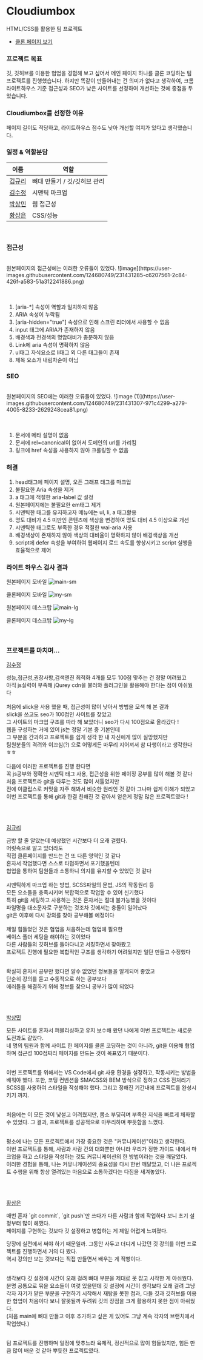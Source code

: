 # Cloudiumbox

HTML/CSS를 활용한 팀 프로젝트

- [클론 페이지 보기](https://keembloo.github.io/CloudiumBox/)

### 프로젝트 목표

깃, 깃허브를 이용한 협업을 경험해 보고 싶어서 메인 페이지 하나를 클론 코딩하는 팀 프로젝트를 진행했습니다.
하지만 똑같이 만들어내는 건 의미가 없다고 생각하여, 크롬 라이트하우스 기준 접근성과 SEO가 낮은 사이트를 선정하여 개선하는 것에 중점을 두었습니다.

### Cloudiumbox를 선정한 이유

페이지 길이도 적당하고, 라이트하우스 점수도 낮아 개선할 여지가 있다고 생각했습니다.

### 일정 & 역할분담

| 이름                                  | 역할                         |
| ------------------------------------- | ---------------------------- |
| [김규리](https://github.com/keembloo) | 뼈대 만들기 / 깃/깃허브 관리 |
| [김수정](https://github.com/SooZiii)  | 시맨틱 마크업                |
| [박상민](https://github.com/tami-ful) | 웹 접근성                    |
| [황상은](https://github.com/hsejsx)   | CSS/성능                     |

<br>

### 접근성

<br>
원본페이지의 접근성에는 이러한 오류들이 있었다.
![image](https://user-images.githubusercontent.com/124680749/231431285-c6207561-2c84-426f-a583-51a312241886.png)
<br>
<br>
<br>

1. [aria-*] 속성이 역할과 일치하지 않음
2. ARIA 속성이 누락됨
3. [aria-hidden="true"] 속성으로 인해 스크린 리더에서 사용할 수 없음
4. input 태그에 ARIA가 존재하지 않음
5. 배경색과 전경색의 명암대비가 충분하지 않음
6. Link에 aria 속성이 명확하지 않음
7. ul태그 자식요소로 li태그 외 다른 태그들이 존재
8. 제목 요소가 내림차순이 아님

### SEO

<br>
원본페이지의 SEO에는 이러한 오류들이 있었다.
![image (1)](https://user-images.githubusercontent.com/124680749/231431307-971c4299-a279-4005-8233-2629248cea81.png)
<br>
<br>
<br>

1. 문서에 메타 설명이 없음
2. 문서에 rel=canonical이 없어서 도메인의 url를 가리킴
3. 링크에 href 속성을 사용하지 않아 크롤링할 수 없음

### 해결

1. head태그에 페이지 설명, 오픈 그래프 태그를 마크업
2. 불필요한 Aria 속성을 제거
3. a 태그에 적절한 aria-label 값 설정
4. 원본페이지에는 불필요한 em태그 제거
5. 시맨틱한 태그를 유지하고자 메뉴에는 ul, li, a 태그활용
6. 명도 대비가 4.5 미만인 콘텐츠에 색상을 변경하여 명도 대비 4.5 이상으로 개선
7. 시맨틱한 태그로도 부족한 경우 적절한 wai-aria 사용
8. 배경색상이 존재하지 않아 색상의 대비율이 명확하지 않아 배경색상을 개선
9. script에 defer 속성을 부여하여 웹페이지 로드 속도를 향상시키고 script 실행을 효율적으로 제어

### 라이트 하우스 검사 결과

원본페이지 모바일
![main-sm](https://user-images.githubusercontent.com/124680749/231431340-8d19d85b-4a00-4556-93a1-0ff00c1266ff.png)

클론페이지 모바일
![my-sm](https://user-images.githubusercontent.com/124680749/231431351-8d36c491-f57a-41bc-b287-a5bd570702c0.png)

원본페이지 데스크탑
![main-lg](https://user-images.githubusercontent.com/124680749/231431373-6871e094-9395-4fdc-bf8a-b3fd3d455b68.png)

클론페이지 데스크탑
![my-lg](https://user-images.githubusercontent.com/124680749/231431382-46bf3efc-26a9-4907-8f63-968b2bdb260a.png)
<br>
<br>
<br>

### 프로젝트를 마치며...

[김수정](https://github.com/SooZiii)

<p>
성능,접근성,권장사항,검색엔진 최적화 4개를 모두 100점 맞추는 건 정말 어려웠고 <br>
아직 js실력이 부족해 jQurey cdn을 불러와 플러그인을 활용해야 한다는 점이 아쉬웠다 <br><br>
처음에 slick을 사용 했을 때, 접근성이 많이 낮아서 방법을 모색 해 본 결과 <br>
slick을 쓰고도 seo가 100점인 사이트를 찾았고 <br>
그 사이트의 마크업 구조를 따라 해 보았더니 seo가 다시 100점으로 올라갔다 ! <br>
웹을 구성하는 거에 있어 js는 정말 기본 중 기본인데<br>
그 부분을 간과하고 프로젝트를 쉽게 생각 한 내 자신에게 많이 실망했지만<br>
팀원분들의 격려와 이끄심(?) 으로 어떻게든 마무리 지어져서 참 다행이라고 생각한다 ㅎㅎ<br><br>
다음에 이러한 프로젝트를 진행 한다면 <br>
꼭 js공부와 정확한 시멘틱 태그 사용, 접근성을 위한 페이징 공부를 많이 해볼 것 같다<br>
처음 프로젝트라 git을 다루는 것도 많이 서툴었지만 <br>
전에 이클립스로 커밋을 자주 해봐서 비슷한 원리인 것 같아 그나마 쉽게 이해가 되었고<br>
이번 프로젝트를 통해 git과 한결 친해진 것 같아서 얻은게 정말 많은 프로젝트였다 ! 
</p>
<br><br>

[김규리](https://github.com/keembloo)

<p>
금방 할 줄 알았는데 예상했던 시간보다 더 오래 걸렸다.<br>
머릿속으로 알고 있더라도<br>
직접 클론페이지를 만드는 건 또 다른 영역인 것 같다<br>
혼자서 작업했다면 스스로 타협하면서 포기했을텐데 <br>
협업을 통하여 팀원들과 소통하니 의지를 유지할 수 있었던 것 같다 <br><br>
시맨틱하게 마크업 하는 방법, SCSS파일의 문법, JS의 작동원리 등 <br>
모든 요소들을 충족시키며 복합적으로 작업할 수 있어 신기했다 <br>
특히 git을 세팅하고 사용하는 것은 혼자서는 절대 불가능했을 것이다 <br>
파일명을 대소문자로 구분하는 것조차 깃에서는 충돌이 일어났다 <br>
git은 이후에 다시 강의를 찾아 공부해볼 예정이다 
<br><br>
제일 힘들었던 것은 협업을 처음하는데 협업에 필요한 <br>
베이스 폴더 세팅을 해야하는 것이었다 <br>
다른 사람들의 깃허브를 돌아다니고 서칭하면서 찾아봤고 <br>
프로젝트 진행에 필요한 복합적인 구조를 생각하기 어려웠지만 일단 만들고 수정했다 <br><br>

확실히 혼자서 공부만 했다면 알수 없었던 정보들을 알게되어 좋았고 <br>
단순히 강의를 듣고 수동적으로 하는 공부보다 <br>
에러들을 해결하기 위해 정보를 찾으니 공부가 많이 되었다

</p>
<br><br>

[박상민](https://github.com/tami-ful)

<p>
모든 사이트를 혼자서 퍼블리싱하고 유지 보수해 왔던 나에게 이번 프로젝트는 새로운 도전과도 같았다.<br>
네 명의 팀원과 함께 사이트 한 페이지를 클론 코딩하는 것이 아니라, git을 이용해 협업하며 접근성 100점짜리 페이지를 만드는 것이 목표였기 때문이다.<br><br>

이번 프로젝트를 위해서는 VS Code에서 git 사용 환경을 설정하고, 작동시키는 방법을 배워야 했다. 또한, 코딩 컨벤션을 SMACSS와 BEM 방식으로 정하고 CSS 전처리기 SCSS를 사용하여 스타일을 작성해야 했다. 그리고 정해진 기간내에 프로젝트를 완성시키기 까지.<br><br>

처음에는 이 모든 것이 낯설고 어려웠지만, 몸소 부딪히며 부족한 지식을 빠르게 체화할 수 있었다. 그 결과, 프로젝트를 성공적으로 마무리하며 뿌듯함을 느꼈다.<br><br>

평소에 나는 모든 프로젝트에서 가장 중요한 것은 "커뮤니케이션"이라고 생각한다.<br>
이번 프로젝트를 통해, 사람과 사람 간의 대화뿐만 아니라 우리가 정한 가이드 내에서 마크업을 하고 스타일을 작성하는 것도 커뮤니케이션의 한 방법이라는 것을 깨달았다.<br>
이러한 경험을 통해, 나는 커뮤니케이션의 중요성을 다시 한번 깨달았고, 더 나은 프로젝트 수행을 위해 항상 열려있는 마음으로 소통하겠다는 다짐을 새겨놓았다.

</p>
<br><br>
  
[황상은](https://github.com/hsejsx)

<p>
매번 혼자 `git commit`, `git push`만 쓰다가 다른 사람과 함께 작업하다 보니 초기 설정부터 많이 헤맸다. <br>
페이지를 구현하는 것보다 깃 설정하고 병합하는 게 제일 어렵게 느껴졌다.<br>

당장에 실전에서 써야 하기 때문일까. 그동안 사두고 더디게 나갔던 깃 강의를 이번 프로젝트를 진행하면서 거의 다 봤다.<br>
역시 강의만 보는 것보다는 직접 만들면서 배우는 게 직빵이다.<br><br>

생각보다 깃 설정에 시간이 오래 걸려 뼈대 부분을 제대로 못 잡고 시작한 게 아쉬웠다.<br>
분명 공통으로 묶을 요소들이 여럿 있을텐데 깃 설정에 시간이 생각보다 오래 걸려 그냥 각자 자기가 맡은 부분을 구현하기 시작해서 재탕을 못한 점과,
다들 깃과 깃허브를 이용한 협업이 처음이다 보니 잘못될까 두려워 깃의 장점을 크게 활용하지 못한 점이 아쉬웠다. <br>
(처음 main에 뼈대 만들고 이후 추가하고 싶은 게 있어도 그냥 계속 각자의 브랜치에서 작업했다.)<br><br>

팀 프로젝트를 진행하며 일정에 맞추느라 육체적, 정신적으로 많이 힘들었지만, 힘든 만큼 많이 배운 것 같아 뿌듯한 프로젝트였다.<br>

</p>
